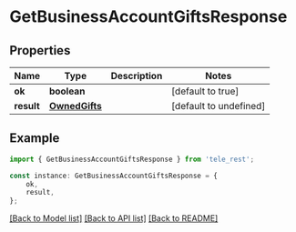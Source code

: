 # GetBusinessAccountGiftsResponse


## Properties

Name | Type | Description | Notes
------------ | ------------- | ------------- | -------------
**ok** | **boolean** |  | [default to true]
**result** | [**OwnedGifts**](OwnedGifts.md) |  | [default to undefined]

## Example

```typescript
import { GetBusinessAccountGiftsResponse } from 'tele_rest';

const instance: GetBusinessAccountGiftsResponse = {
    ok,
    result,
};
```

[[Back to Model list]](../README.md#documentation-for-models) [[Back to API list]](../README.md#documentation-for-api-endpoints) [[Back to README]](../README.md)
